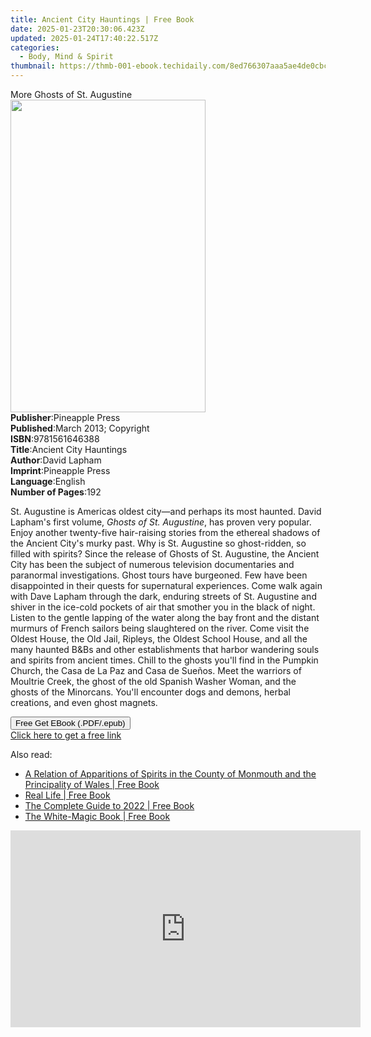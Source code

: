 ```yaml
---
title: Ancient City Hauntings | Free Book
date: 2025-01-23T20:30:06.423Z
updated: 2025-01-24T17:40:22.517Z
categories:
  - Body, Mind & Spirit
thumbnail: https://thmb-001-ebook.techidaily.com/8ed766307aaa5ae4de0cbc7b6e0fe3987d2ef675bcb996ab48dcc8648c0d5908.jpg
---
```

<main id="book-container">
  <div class="flex flex-col">
    <div class="book-brief flex-1 py-6 px-4 sm:p-6 md:py-10 md:px-8">
      <!-- brief-->
      <div class="book-brief-main">More Ghosts of St. Augustine</div>
    </div>
    <div
      class="book-meta-info flex-1 grid gap-4 col-start-1 col-end-3 row-start-1 sm:mb-6 sm:grid-cols-4 lg:gap-6 lg:col-start-2 lg:row-end-6 lg:row-span-6 lg:mb-0"
    >
      <div
        class="book-meta-info-left place-content-center mt-4 p-4 text-sm leading-6 col-start-2 col-span-2 dark:text-slate-400"
      >
        <img
          class="w-full h-500 object-cover rounded-lg sm:h-255 sm:col-span-2 lg:col-span-full"
          src="https://img-001-ebook.techidaily.com/36a70cdf9328930b210d324c7dbefcb520497903e35c28b9e34ef37785148a47.jpg"
          alt=""
          width="312"
          height="500"
        />
      </div>
      <div
        class="book-meta-info-right mt-2 col-start-1 row-start-2 col-span-3 self-center"
      >
        <!-- meta data  -->
        <div class="flex flex-col px-4 md:px-8">
          <div class="flex-1">
            <strong>Publisher</strong>:<span class="px-2">Pineapple Press</span>
          </div>
          <div class="flex-1">
            <strong>Published</strong>:<span class="px-2"
              >March 2013; Copyright</span
            >
          </div>
          <div class="flex-1">
            <strong>ISBN</strong>:<span class="px-2">9781561646388</span>
          </div>
          <div class="flex-1">
            <strong>Title</strong>:<span class="px-2"
              >Ancient City Hauntings</span
            >
          </div>
          <div class="flex-1">
            <strong>Author</strong>:<span class="px-2">David Lapham</span>
          </div>
          <div class="flex-1">
            <strong>Imprint</strong>:<span class="px-2">Pineapple Press</span>
          </div>
          <div class="flex-1">
            <strong>Language</strong>:<span class="px-2">English</span>
          </div>
          <div class="flex-1">
            <strong>Number of Pages</strong>:<span class="px-2">192</span>
          </div>
        </div>
      </div>
    </div>
    <div class="book-description flex-1 py-6 px-4 sm:p-6 md:py-10 md:px-8">
      <div class="book-description-main">
        <div accordion-content="" id="description">
          <p>
            St. Augustine is Americas oldest city—and perhaps its most haunted.
            David Lapham's first volume,
            <span><i>Ghosts of St. Augustine</i></span
            >, has proven very popular. Enjoy another twenty-five hair-raising
            stories from the ethereal shadows of the Ancient City's murky past.
            Why is St. Augustine so ghost-ridden, so filled with spirits? Since
            the release of Ghosts of St. Augustine, the Ancient City has been
            the subject of numerous television documentaries and paranormal
            investigations. Ghost tours have burgeoned. Few have been
            disappointed in their quests for supernatural experiences. Come walk
            again with Dave Lapham through the dark, enduring streets of St.
            Augustine and shiver in the ice-cold pockets of air that smother you
            in the black of night. Listen to the gentle lapping of the water
            along the bay front and the distant murmurs of French sailors being
            slaughtered on the river. Come visit the Oldest House, the Old Jail,
            Ripleys, the Oldest School House, and all the many haunted B&amp;Bs
            and other establishments that harbor wandering souls and spirits
            from ancient times. Chill to the ghosts you'll find in the Pumpkin
            Church, the Casa de La Paz and Casa de Sueños. Meet the warriors of
            Moultrie Creek, the ghost of the old Spanish Washer Woman, and the
            ghosts of the Minorcans. You'll encounter dogs and demons, herbal
            creations, and even ghost magnets.
          </p>
        </div>
        <div class="accordion-fader"></div>
      </div>
    </div>
    <div class="book-excerpts flex-1 py-6 px-4 sm:p-6 md:py-10 md:px-8"></div>
    <div
      class="book-about-author flex-1 py-6 px-4 sm:p-6 md:py-10 md:px-8"
    ></div>
    <div class="book-free-get flex-1 py-6 px-4 sm:p-6 md:py-10 md:px-8">
      <button
        id="btn-free-get"
        class="bg-blue-500 hover:bg-blue-700 text-white font-bold py-2 px-4 rounded"
      >
        Free Get EBook (.PDF/.epub)
      </button>
      <div id="countdown-display" class="px-2 text-lg mt-2"></div>
      <a
        id="free-link"
        class="hidden bg-blue-500 hover:bg-blue-700 text-white font-bold py-2 px-4 rounded"
        href="https://www.ebooks.com/en-us/book/96440136/ancient-city-hauntings/david-lapham/"
        target="_blank"
        >Click here to get a free link</a
      >
    </div>
    <script>
      let countdownTime = 0;
      let countdownInterval = null;
      document
        .getElementById('btn-free-get')
        .addEventListener('click', startCountdown);
      function startCountdown() {
        countdownTime = new Date().getTime() + 60000 * 3;
        countdownInterval = setInterval(updateCountdown, 1000);
        document.getElementById('btn-free-get').disabled = true;
        document
          .getElementById('btn-free-get')
          .classList.add('bg-gray-500', 'cursor-not-allowed');
      }
      function updateCountdown() {
        let currentTime = new Date().getTime();
        let timeLeft = countdownTime - currentTime;
        let secondsLeft = Math.floor(timeLeft / 1000);
        document.getElementById('countdown-display').innerHTML =
          `Remaining time: ${secondsLeft} seconds.`;
        if (secondsLeft <= 0) {
          clearInterval(countdownInterval);
          document.getElementById('btn-free-get').classList.add('hidden');
          document.getElementById('free-link').classList.remove('hidden');
          document.getElementById('countdown-display').innerHTML = '';
        }
      }
    </script>
  </div>
</main>

<ins class="adsbygoogle"
      style="display:block"
      data-ad-client="ca-pub-7571918770474297"
      data-ad-slot="8358498916"
      data-ad-format="auto"
      data-full-width-responsive="true"></ins>
    

<span class="atpl-alsoreadstyle">Also read:</span>
<div><ul>
<li><a href="https://novels-ebooks.techidaily.com/210542399-9781473342781-a-relation-of-apparitions-of-spirits-in-the-county-of-monmouth-and-the-principality-of-wales/"><u>A Relation of Apparitions of Spirits in the County of Monmouth and the Principality of Wales | Free Book</u></a></li>
<li><a href="https://novels-ebooks.techidaily.com/210542647-9781250835741-real-life/"><u>Real Life | Free Book</u></a></li>
<li><a href="https://novels-ebooks.techidaily.com/210541169-9780578386713-the-complete-guide-to-2022/"><u>The Complete Guide to 2022 | Free Book</u></a></li>
<li><a href="https://novels-ebooks.techidaily.com/210542390-9781473351912-the-white-magic-book/"><u>The White-Magic Book | Free Book</u></a></li>
</ul></div>

<!-- affiliate ads begin -->
<iframe width="560" height="315" src="https://www.youtube.com/embed/o-sRtqHdEYY?si=NMTMQVxJsUaoguqh" title="YouTube video player" frameborder="0" allow="accelerometer; autoplay; clipboard-write; encrypted-media; gyroscope; picture-in-picture; web-share" referrerpolicy="strict-origin-when-cross-origin" allowfullscreen></iframe>
<!-- affiliate ads end -->

